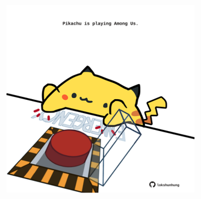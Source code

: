 <!-- built at 06/03/2021, 20:01:35 UTC -->
<p align="center">
  <img width="500" height="500" src="./ReadmeImage.svg">
</p>

